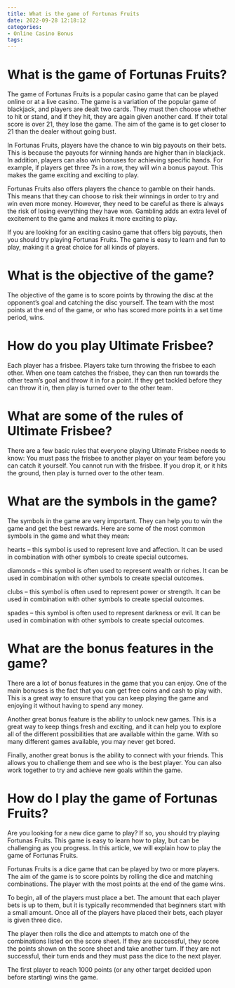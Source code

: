 ```yaml
---
title: What is the game of Fortunas Fruits
date: 2022-09-28 12:18:12
categories:
- Online Casino Bonus
tags:
---
```



#  What is the game of Fortunas Fruits?

The game of Fortunas Fruits is a popular casino game that can be played online or at a live casino. The game is a variation of the popular game of blackjack, and players are dealt two cards. They must then choose whether to hit or stand, and if they hit, they are again given another card. If their total score is over 21, they lose the game. The aim of the game is to get closer to 21 than the dealer without going bust.

In Fortunas Fruits, players have the chance to win big payouts on their bets. This is because the payouts for winning hands are higher than in blackjack. In addition, players can also win bonuses for achieving specific hands. For example, if players get three 7s in a row, they will win a bonus payout. This makes the game exciting and exciting to play.

Fortunas Fruits also offers players the chance to gamble on their hands. This means that they can choose to risk their winnings in order to try and win even more money. However, they need to be careful as there is always the risk of losing everything they have won. Gambling adds an extra level of excitement to the game and makes it more exciting to play.

If you are looking for an exciting casino game that offers big payouts, then you should try playing Fortunas Fruits. The game is easy to learn and fun to play, making it a great choice for all kinds of players.

#  What is the objective of the game?

The objective of the game is to score points by throwing the disc at the opponent’s goal and catching the disc yourself. The team with the most points at the end of the game, or who has scored more points in a set time period, wins.

# How do you play Ultimate Frisbee?

Each player has a frisbee. Players take turn throwing the frisbee to each other. When one team catches the frisbee, they can then run towards the other team’s goal and throw it in for a point. If they get tackled before they can throw it in, then play is turned over to the other team.

# What are some of the rules of Ultimate Frisbee?

There are a few basic rules that everyone playing Ultimate Frisbee needs to know: You must pass the frisbee to another player on your team before you can catch it yourself. You cannot run with the frisbee. If you drop it, or it hits the ground, then play is turned over to the other team.

#  What are the symbols in the game?

The symbols in the game are very important. They can help you to win the game and get the best rewards. Here are some of the most common symbols in the game and what they mean:

 hearts – this symbol is used to represent love and affection. It can be used in combination with other symbols to create special outcomes.

diamonds – this symbol is often used to represent wealth or riches. It can be used in combination with other symbols to create special outcomes.

clubs – this symbol is often used to represent power or strength. It can be used in combination with other symbols to create special outcomes.

spades – this symbol is often used to represent darkness or evil. It can be used in combination with other symbols to create special outcomes.

#  What are the bonus features in the game?

There are a lot of bonus features in the game that you can enjoy. One of the main bonuses is the fact that you can get free coins and cash to play with. This is a great way to ensure that you can keep playing the game and enjoying it without having to spend any money.

Another great bonus feature is the ability to unlock new games. This is a great way to keep things fresh and exciting, and it can help you to explore all of the different possibilities that are available within the game. With so many different games available, you may never get bored.

Finally, another great bonus is the ability to connect with your friends. This allows you to challenge them and see who is the best player. You can also work together to try and achieve new goals within the game.

#  How do I play the game of Fortunas Fruits?

Are you looking for a new dice game to play? If so, you should try playing Fortunas Fruits. This game is easy to learn how to play, but can be challenging as you progress. In this article, we will explain how to play the game of Fortunas Fruits.

Fortunas Fruits is a dice game that can be played by two or more players. The aim of the game is to score points by rolling the dice and matching combinations. The player with the most points at the end of the game wins.

To begin, all of the players must place a bet. The amount that each player bets is up to them, but it is typically recommended that beginners start with a small amount. Once all of the players have placed their bets, each player is given three dice.

The player then rolls the dice and attempts to match one of the combinations listed on the score sheet. If they are successful, they score the points shown on the score sheet and take another turn. If they are not successful, their turn ends and they must pass the dice to the next player.

The first player to reach 1000 points (or any other target decided upon before starting) wins the game.